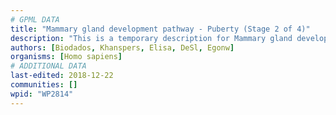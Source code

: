 ```yaml
---
# GPML DATA
title: "Mammary gland development pathway - Puberty (Stage 2 of 4)"
description: "This is a temporary description for Mammary gland development pathway - Puberty (Stage 2 of 4)"
authors: [Biodados, Khanspers, Elisa, DeSl, Egonw]
organisms: [Homo sapiens]
# ADDITIONAL DATA
last-edited: 2018-12-22
communities: []
wpid: "WP2814"
---
```

